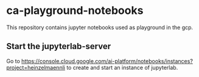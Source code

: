 # ca-playground-notebooks

This repository contains jupyter notebooks used as playground in the gcp.

## Start the jupyterlab-server
Go to https://console.cloud.google.com/ai-platform/notebooks/instances?project=heinzelmaennli to create and start an instance of jupyterlab.

